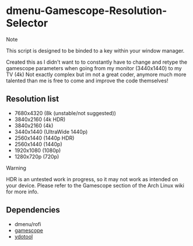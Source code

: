 # dmenu-Gamescope-Resolution-Selector

> [!Note]
> This script is designed to be binded to a key within your window manager.

Created this as I didn't want to to constantly have to change and retype the gamescope parameters when going from my monitor (3440x1440) to my TV (4k)
Not exactly complex but im not a great coder, anymore much more talented than me is free to come and improve the code themselves!

## Resolution list
* 7680x4320 (8k (unstable/not suggested))
* 3840x2160 (4k HDR)
* 3840x2160 (4k)
* 3440x1440 (UltraWide 1440p)
* 2560x1440 (1440p HDR)
* 2560x1440 (1440p)
* 1920x1080 (1080p)
* 1280x720p (720p)

> [!WARNING]  
> HDR is an untested work in progress, so it may not work as intended on your device. Please refer to the Gamescope section of the Arch Linux wiki for more info.

## Dependencies
* dmenu/rofi
* [gamescope](https://github.com/ValveSoftware/gamescope)
* [ydotool](https://github.com/ReimuNotMoe/ydotool)
